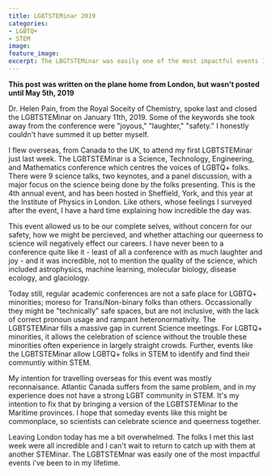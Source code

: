 ```yaml
---
title: LGBTSTEMinar 2019
categories:
- LGBTQ+
- STEM
image: 
feature_image: 
excerpt: The LBGTSTEMinar was easily one of the most impactful events I've been to in my (short) lifetime.
---
```


**This post was written on the plane home from London, but wasn't posted until May 5th, 2019**

Dr. Helen Pain, from the Royal Soceity of Chemistry, spoke last and closed the LGBTSTEMinar on January 11th, 2019. Some of the keywords she took away from the conference were "joyous," "laughter," "safety." I honestly couldn't have summed it up better myself.

I flew overseas, from Canada to the UK, to attend my first LGBTSTEMinar just last week. The LGBTSTEMinar is a Science, Technology, Engineering, and Mathematics conference which centres the voices of LGBTQ+ folks. There were 9 science talks, two keynotes, and a panel discussion, with a major focus on the science being done by the folks presenting. This is the 4th annual event, and has been hosted in Sheffield, York, and this year at the Institute of Physics in London. Like others, whose feelings I surveyed after the event, I have a hard time explaining how incredible the day was.

This event allowed us to be our complete selves, without concern for our safety, how we might be percieved, and whether attaching our queerness to science will negatively effect our careers. I have never been to a conference quite like it - least of all a conference with as much laughter and joy - and it was incredible, not to mention the quality of the science, which included astrophysics, machine learning, molecular biology, disease ecology, and glaciology.

Today still, regular academic conferences are  not a safe place for LGBTQ+ minorities; moreso for Trans/Non-binary folks than others. Occassionally they might be "technically" safe spaces, but are not inclusive, with the lack of correct pronoun usage and rampant heteronormativity. The LGBTSTEMinar fills a massive gap in current Science meetings. For LGBTQ+ minorities, it allows the celebration of science without the trouble these minorities often experience in largely straight crowds. Further, events like the LGBTSTEMinar allow LGBTQ+ folks in STEM to identify and find their communtiy within STEM. 

My intention for travelling overseas for this event was mostly reconnaisance. Atlantic Canada suffers from the same problem, and in my experience does not have a strong LGBT community in STEM. It's my intention to fix that by bringing a version of the LGBTSTEMinar to the Maritime provinces. I hope that someday events like this might be commonplace, so scientists can celebrate science and queerness together.

Leaving London today has me a bit overwhelmed. The folks I met this last week were all incredible and I can't wait to return to catch up with them at another STEMinar. The LGBTSTEMnar was easily one of the most impactful events i've been to in my lifetime.




